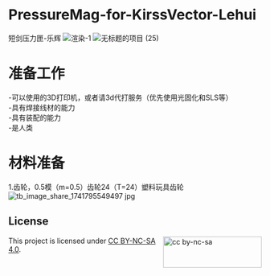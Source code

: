 # PressureMag-for-KirssVector-Lehui
短剑压力匣-乐辉
![渲染-1](https://github.com/user-attachments/assets/fb5cb022-5e3f-4551-9ff7-2630caf3e1f0)
![无标题的项目 (25)](https://github.com/user-attachments/assets/5645e535-8ca8-4556-8697-9ebfc6844f17)



# 准备工作

  -可以使用的3D打印机，或者请3d代打服务（优先使用光固化和SLS等）  
  -具有焊接线材的能力  
  -具有装配的能力  
  -是人类  
  
# 材料准备
  1.齿轮，0.5模（m=0.5）齿轮24（T=24）塑料玩具齿轮
![tb_image_share_1741795549497 jpg](https://github.com/user-attachments/assets/18a9aa38-6b38-4cc6-b19a-c460fe35684d)




## License

<img src="https://mirrors.creativecommons.org/presskit/buttons/88x31/png/by-nc-sa.png" alt="cc by-nc-sa" width="196" height="62" style="float:right">

This project is licensed under [CC BY-NC-SA 4.0](https://creativecommons.org/licenses/by-nc-sa/4.0/legalcode.en).
